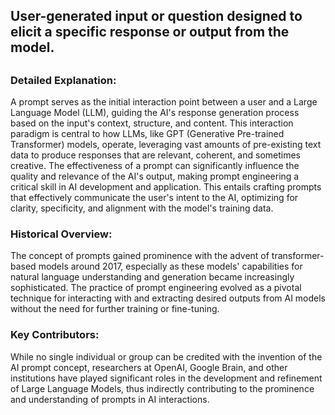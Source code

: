 ## User-generated input or question designed to elicit a specific response or output from the model.
##

### Detailed Explanation:

A prompt serves as the initial interaction point between a user and a Large Language Model (LLM), guiding the AI's response generation process based on the input's context, structure, and content. This interaction paradigm is central to how LLMs, like GPT (Generative Pre-trained Transformer) models, operate, leveraging vast amounts of pre-existing text data to produce responses that are relevant, coherent, and sometimes creative. The effectiveness of a prompt can significantly influence the quality and relevance of the AI's output, making prompt engineering a critical skill in AI development and application. This entails crafting prompts that effectively communicate the user's intent to the AI, optimizing for clarity, specificity, and alignment with the model's training data.

### Historical Overview:

The concept of prompts gained prominence with the advent of transformer-based models around 2017, especially as these models' capabilities for natural language understanding and generation became increasingly sophisticated. The practice of prompt engineering evolved as a pivotal technique for interacting with and extracting desired outputs from AI models without the need for further training or fine-tuning.

### Key Contributors:

While no single individual or group can be credited with the invention of the AI prompt concept, researchers at OpenAI, Google Brain, and other institutions have played significant roles in the development and refinement of Large Language Models, thus indirectly contributing to the prominence and understanding of prompts in AI interactions.